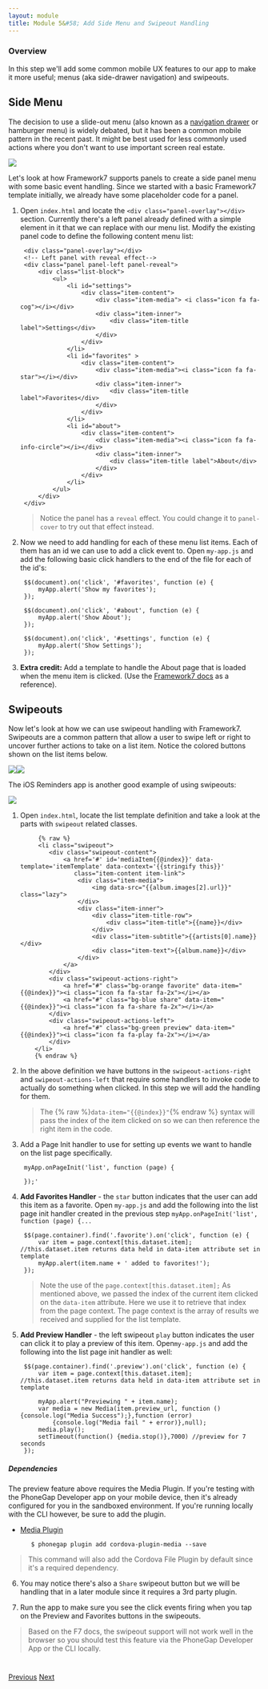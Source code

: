 ```yaml
---
layout: module
title: Module 5&#58; Add Side Menu and Swipeout Handling
---
```


### Overview
In this step we'll add some common mobile UX features to our app to make it more useful; menus (aka side-drawer navigation) and swipeouts.  
 
## Side Menu

The decision to use a slide-out menu (also known as a [navigation drawer](https://www.google.com/design/spec/patterns/navigation-drawer.html)
or hamburger menu) is widely debated, but it has been a common mobile pattern in the recent past. It might be best used for less commonly used
actions where you don't want to use important screen real estate.  
  
 <img class="screenshot-lg" src="images/menu-p.png"/>
 
Let's look at how Framework7 supports panels to create a side panel menu with some basic event handling. Since we started with a basic 
Framework7 template initially, we already have some placeholder code for a panel. 

1. Open `index.html` and locate the `<div class="panel-overlay"></div>` section.  Currently there's a left panel already defined with a simple
element in it that we can replace with our menu list. Modify the existing panel code to define the following content menu list:   

        <div class="panel-overlay"></div>
        <!-- Left panel with reveal effect-->
        <div class="panel panel-left panel-reveal">
            <div class="list-block">
                <ul>
                    <li id="settings">
                        <div class="item-content">
                            <div class="item-media"> <i class="icon fa fa-cog"></i></div>
                            <div class="item-inner">
                                <div class="item-title label">Settings</div>
                            </div>
                        </div>
                    </li>
                    <li id="favorites" >
                        <div class="item-content">
                            <div class="item-media"><i class="icon fa fa-star"></i></div>
                            <div class="item-inner">
                                <div class="item-title label">Favorites</div>
                            </div>
                        </div>
                    </li>
                    <li id="about">
                        <div class="item-content">
                            <div class="item-media"><i class="icon fa fa-info-circle"></i></div>
                            <div class="item-inner">
                                <div class="item-title label">About</div>
                            </div>
                        </div>
                    </li>
                </ul>
            </div>
        </div>

   >Notice the panel has a `reveal` effect. You could change it to `panel-cover` to try out that effect instead.
 
2. Now we need to add handling for each of these menu list items. Each of them has an id we can use to add a click event to. 
Open `my-app.js` and add the following basic click handlers to the end of the file for each of the id's:
 
    
        $$(document).on('click', '#favorites', function (e) {
            myApp.alert('Show my favorites');
        });
        
        $$(document).on('click', '#about', function (e) {
            myApp.alert('Show About');
        });
        
        $$(document).on('click', '#settings', function (e) {
            myApp.alert('Show Settings');
        });

3. **Extra credit:** Add a template to handle the About page that is loaded when the menu item is clicked. 
(Use the [Framework7 docs](http://www.idangero.us/framework7/docs) as a reference). 

## Swipeouts

Now let's look at how we can use swipeout handling with Framework7. Swipeouts are a common pattern that allow a user to swipe left or 
right to uncover further actions to take on a list item. Notice the colored buttons shown on the list items below. 

   <img class="screenshot-lg" src="images/play-front.png"/><img class="screenshot-lg" src="images/swipe-front.png"/>

   The iOS Reminders app is another good example of using swipeouts:
   
   <img class="screenshot-lg-center" src="images/remind2.png"/>


1. Open `index.html`, locate the list template definition and take a look at the parts with `swipeout` related classes. 
   
            {% raw %}
            <li class="swipeout">
               <div class="swipeout-content">
                   <a href='#' id='mediaItem{{@index}}' data-template='itemTemplate' data-context='{{stringify this}}'
                      class="item-content item-link">
                       <div class="item-media">
                           <img data-src="{{album.images[2].url}}" class="lazy">
                       </div>
                       <div class="item-inner">
                           <div class="item-title-row">
                               <div class="item-title">{{name}}</div>
                           </div>
                           <div class="item-subtitle">{{artists[0].name}}</div>
                           <div class="item-text">{{album.name}}</div>
                       </div>
                   </a>
               </div>
               <div class="swipeout-actions-right">
                   <a href="#" class="bg-orange favorite" data-item="{{@index}}"><i class="icon fa fa-star fa-2x"></i></a>
                   <a href="#" class="bg-blue share" data-item="{{@index}}"><i class="icon fa fa-share fa-2x"></i></a>
               </div>
               <div class="swipeout-actions-left">
                   <a href="#" class="bg-green preview" data-item="{{@index}}"><i class="icon fa fa-play fa-2x"></i></a>
               </div>
           </li>
           {% endraw %}

2. In the above definition we have buttons in the `swipeout-actions-right` and `swipeout-actions-left` that require some handlers to invoke code to actually do something when clicked. In this
step we will add the handling for them. 

   >The {% raw %}`data-item="{{@index}}"`{% endraw %} syntax will pass the index of the item clicked on so we can then reference the right item in the code.  
 
3. Add a Page Init handler to use for setting up events we want to handle on the list page specifically. 
    
        myApp.onPageInit('list', function (page) {
        
        });'
        
4. **Add Favorites Handler** - the `star` button indicates that the user can add this item as a favorite. Open `my-app.js` and add the following into the list page
 init handler created in the previous step `myApp.onPageInit('list', function (page) {...`

        $$(page.container).find('.favorite').on('click', function (e) {
            var item = page.context[this.dataset.item]; //this.dataset.item returns data held in data-item attribute set in template
            myApp.alert(item.name + ' added to favorites!');
        });
              
   >Note the use of the `page.context[this.dataset.item];` As mentioned above, we passed the index of the current item clicked on the `data-item` attribute. Here 
   we use it to retrieve that index from the page context. The page context is the array of results we received and supplied for the list template.
        
     
5. **Add Preview Handler** - the left swipeout `play` button indicates the user can click it to play a preview of this item. Open`my-app.js` and add the following into 
the list page init handler as well:

        $$(page.container).find('.preview').on('click', function (e) {
            var item = page.context[this.dataset.item]; //this.dataset.item returns data held in data-item attribute set in template

            myApp.alert("Previewing " + item.name);
            var media = new Media(item.preview_url, function () {console.log("Media Success");},function (error)
                {console.log("Media fail " + error)},null);
            media.play();
            setTimeout(function() {media.stop()},7000) //preview for 7 seconds
        });
        
##### Dependencies
  The preview feature above requires the Media Plugin. If you're testing with the PhoneGap Developer app on your mobile device, then it's already 
  configured for you in the sandboxed environment. If you're running locally with the CLI however, be sure to add the plugin. 
    
   - [Media Plugin](https://github.com/apache/cordova-plugin-media)
           
            $ phonegap plugin add cordova-plugin-media --save

  >This command will also add the Cordova File Plugin by default since it's a required dependency. 
    
6. You may notice there's also a `Share` swipeout button but we will be handling that in a later module since it requires a 3rd party plugin. 
    
7. Run the app to make sure you see the click events firing when you tap on the Preview and Favorites buttons in the swipeouts.
 
  >Based on the F7 docs, the swipeout support will not work well in the browser so you should test this feature via the PhoneGap Developer App or the CLI locally.
    
<div class="row" style="margin-top:40px;">
<div class="col-sm-12">
<a href="module4.html" class="btn btn-default"><i class="glyphicon glyphicon-chevron-left"></i> Previous</a>
<a href="module6.html" class="btn btn-default pull-right">Next <i class="glyphicon
glyphicon-chevron-right"></i></a>
</div>
</div>
